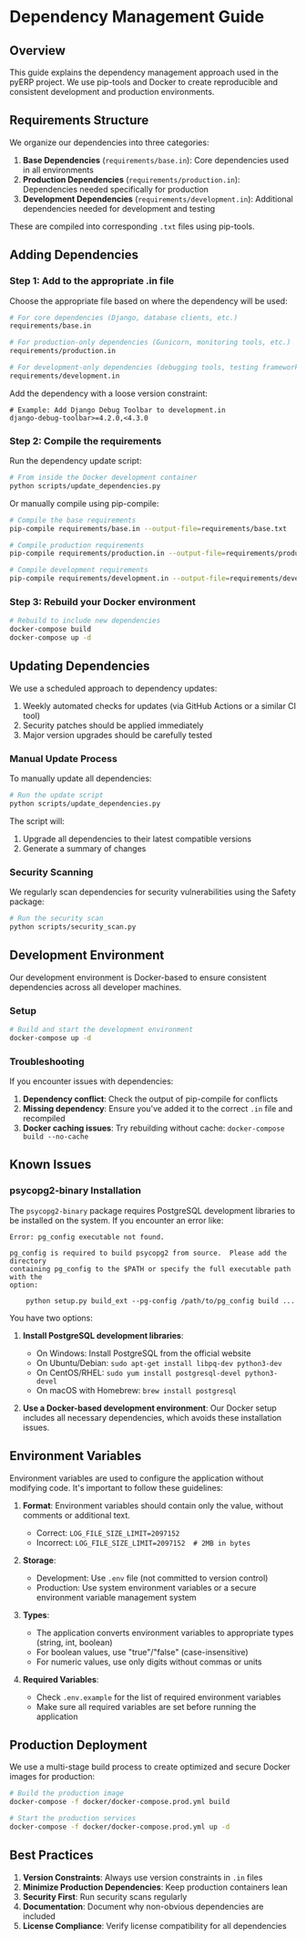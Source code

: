 # Dependency Management Guide

## Overview

This guide explains the dependency management approach used in the pyERP project. We use pip-tools and Docker to create reproducible and consistent development and production environments.

## Requirements Structure

We organize our dependencies into three categories:

1. **Base Dependencies** (`requirements/base.in`): Core dependencies used in all environments
2. **Production Dependencies** (`requirements/production.in`): Dependencies needed specifically for production
3. **Development Dependencies** (`requirements/development.in`): Additional dependencies needed for development and testing

These are compiled into corresponding `.txt` files using pip-tools.

## Adding Dependencies

### Step 1: Add to the appropriate .in file

Choose the appropriate file based on where the dependency will be used:

```bash
# For core dependencies (Django, database clients, etc.)
requirements/base.in

# For production-only dependencies (Gunicorn, monitoring tools, etc.)
requirements/production.in

# For development-only dependencies (debugging tools, testing frameworks, etc.)
requirements/development.in
```

Add the dependency with a loose version constraint:

```
# Example: Add Django Debug Toolbar to development.in
django-debug-toolbar>=4.2.0,<4.3.0
```

### Step 2: Compile the requirements

Run the dependency update script:

```bash
# From inside the Docker development container
python scripts/update_dependencies.py
```

Or manually compile using pip-compile:

```bash
# Compile the base requirements
pip-compile requirements/base.in --output-file=requirements/base.txt

# Compile production requirements
pip-compile requirements/production.in --output-file=requirements/production.txt

# Compile development requirements
pip-compile requirements/development.in --output-file=requirements/development.txt
```

### Step 3: Rebuild your Docker environment

```bash
# Rebuild to include new dependencies
docker-compose build
docker-compose up -d
```

## Updating Dependencies

We use a scheduled approach to dependency updates:

1. Weekly automated checks for updates (via GitHub Actions or a similar CI tool)
2. Security patches should be applied immediately
3. Major version upgrades should be carefully tested

### Manual Update Process

To manually update all dependencies:

```bash
# Run the update script
python scripts/update_dependencies.py
```

The script will:
1. Upgrade all dependencies to their latest compatible versions
2. Generate a summary of changes

### Security Scanning

We regularly scan dependencies for security vulnerabilities using the Safety package:

```bash
# Run the security scan
python scripts/security_scan.py
```

## Development Environment

Our development environment is Docker-based to ensure consistent dependencies across all developer machines.

### Setup

```bash
# Build and start the development environment
docker-compose up -d
```

### Troubleshooting

If you encounter issues with dependencies:

1. **Dependency conflict**: Check the output of pip-compile for conflicts
2. **Missing dependency**: Ensure you've added it to the correct `.in` file and recompiled
3. **Docker caching issues**: Try rebuilding without cache: `docker-compose build --no-cache`

## Known Issues

### psycopg2-binary Installation

The `psycopg2-binary` package requires PostgreSQL development libraries to be installed on the system. If you encounter an error like:

```
Error: pg_config executable not found.

pg_config is required to build psycopg2 from source.  Please add the directory
containing pg_config to the $PATH or specify the full executable path with the
option:

    python setup.py build_ext --pg-config /path/to/pg_config build ...
```

You have two options:

1. **Install PostgreSQL development libraries**:
   - On Windows: Install PostgreSQL from the official website
   - On Ubuntu/Debian: `sudo apt-get install libpq-dev python3-dev`
   - On CentOS/RHEL: `sudo yum install postgresql-devel python3-devel`
   - On macOS with Homebrew: `brew install postgresql`

2. **Use a Docker-based development environment**:
   Our Docker setup includes all necessary dependencies, which avoids these installation issues.

## Environment Variables

Environment variables are used to configure the application without modifying code. It's important to follow these guidelines:

1. **Format**: Environment variables should contain only the value, without comments or additional text.
   - Correct: `LOG_FILE_SIZE_LIMIT=2097152`
   - Incorrect: `LOG_FILE_SIZE_LIMIT=2097152  # 2MB in bytes`

2. **Storage**:
   - Development: Use `.env` file (not committed to version control)
   - Production: Use system environment variables or a secure environment variable management system

3. **Types**:
   - The application converts environment variables to appropriate types (string, int, boolean)
   - For boolean values, use "true"/"false" (case-insensitive)
   - For numeric values, use only digits without commas or units

4. **Required Variables**:
   - Check `.env.example` for the list of required environment variables
   - Make sure all required variables are set before running the application

## Production Deployment

We use a multi-stage build process to create optimized and secure Docker images for production:

```bash
# Build the production image
docker-compose -f docker/docker-compose.prod.yml build

# Start the production services
docker-compose -f docker/docker-compose.prod.yml up -d
```

## Best Practices

1. **Version Constraints**: Always use version constraints in `.in` files
2. **Minimize Production Dependencies**: Keep production containers lean
3. **Security First**: Run security scans regularly
4. **Documentation**: Document why non-obvious dependencies are included
5. **License Compliance**: Verify license compatibility for all dependencies
